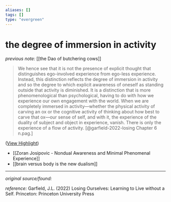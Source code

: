 ```yaml
---
aliases: []
tags: []
type: "evergreen"
---
```


# the degree of immersion in activity

_previous note:_ [[the Dao of butchering cows]]

> We hence see that it is not the presence of explicit thought that distinguishes ego-involved experience from ego-less experience. Instead, this distinction reflects the degree of immersion in activity and so the degree to which explicit awareness of oneself as standing outside that activity is diminished. It is a distinction that is more phenomenological than psychological, having to do with how we experience our own engagement with the world. When we are completely immersed in activity—whether the physical activity of carving an ox or the cognitive activity of thinking about how best to carve that ox—our sense of self, and with it, the experience of the duality of subject and object in experience, vanish. There is only the experience of a flow of activity. [@garfield-2022-losing Chapter 6 n.pag.]


([View Highlight](https://read.readwise.io/read/01gspvv59xzepk9w8612egsw32))

- [[Zoran﻿ ﻿Josipovic﻿ - Nondual Awareness and Minimal Phenomenal Experience]]
- [[brain versus body is the new dualism]]


---

_original source/found:_ 

_reference:_ Garfield, J.L. (2022) Losing Ourselves: Learning to Live without a Self. Princeton: Princeton University Press




